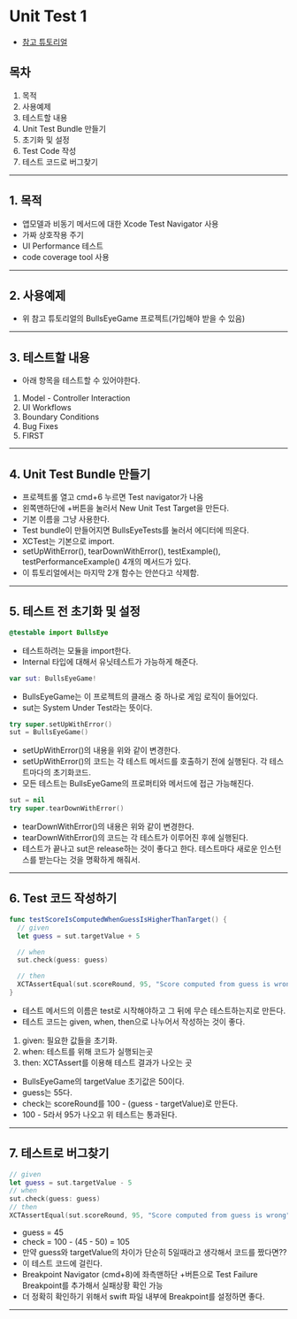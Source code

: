 # Unit Test 1
- [참고 튜토리얼](https://www.raywenderlich.com/21020457-ios-unit-testing-and-ui-testing-tutorial)

## 목차
1. 목적
2. 사용예제
3. 테스트할 내용
4. Unit Test Bundle 만들기
5. 초기화 및 설정
6. Test Code 작성
7. 테스트 코드로 버그찾기

---

## 1. 목적
- 앱모델과 비동기 메서드에 대한 Xcode Test Navigator 사용
- 가짜 상호작용 주기
- UI Performance 테스트
- code coverage tool 사용

---

## 2. 사용예제
- 위 참고 튜토리얼의 BullsEyeGame 프로젝트(가입해야 받을 수 있음)

---

## 3. 테스트할 내용
- 아래 항목을 테스트할 수 있어야한다.
1. Model - Controller Interaction
2. UI Workflows
3. Boundary Conditions
4. Bug Fixes
5. FIRST

---

## 4. Unit Test Bundle 만들기
- 프로젝트롤 열고 cmd+6 누르면 Test navigator가 나옴
- 왼쪽맨하단에 +버튼을 눌러서 New Unit Test Target을 만든다.
- 기본 이름을 그냥 사용한다.
- Test bundle이 만들어지면 BullsEyeTests를 눌러서 에디터에 띄운다.
- XCTest는 기본으로 import.
- setUpWithError(), tearDownWithError(), testExample(), testPerformanceExample() 4개의 메서드가 있다.
- 이 튜토리얼에서는 마지막 2개 함수는 안쓴다고 삭제함.
---

## 5. 테스트 전 초기화 및 설정

```swift
@testable import BullsEye
``` 
- 테스트하려는 모듈을 import한다.
- Internal 타입에 대해서 유닛테스트가 가능하게 해준다.

```swift
var sut: BullsEyeGame!
```
- BullsEyeGame는 이 프로젝트의 클래스 중 하나로 게임 로직이 들어있다.
- sut는 System Under Test라는 뜻이다.

```swift
try super.setUpWithError()
sut = BullsEyeGame()
```
- setUpWithError()의 내용을 위와 같이 변경한다.
- setUpWithError()의 코드는 각 테스트 메서드를 호출하기 전에 실행된다. 각 테스트마다의 초기화코드.
- 모든 테스트는 BullsEyeGame의 프로퍼티와 메서드에 접근 가능해진다.

```swift
sut = nil
try super.tearDownWithError()
```
- tearDownWithError()의 내용은 위와 같이 변경한다.
- tearDownWithError()의 코드는 각 테스트가 이루어진 후에 실행된다.
- 테스트가 끝나고 sut은 release하는 것이 좋다고 한다. 테스트마다 새로운 인스턴스를 받는다는 것을 명확하게 해줘서.

---

## 6. Test 코드 작성하기
```swift
func testScoreIsComputedWhenGuessIsHigherThanTarget() {
  // given
  let guess = sut.targetValue + 5

  // when
  sut.check(guess: guess)

  // then
  XCTAssertEqual(sut.scoreRound, 95, "Score computed from guess is wrong")
}
```

- 테스트 메서드의 이름은 test로 시작해야하고 그 뒤에 무슨 테스트하는지로 만든다.
- 테스트 코드는 given, when, then으로 나누어서 작성하는 것이 좋다.
1. given: 필요한 값들을 초기화.
2. when: 테스트를 위해 코드가 실행되는곳
3. then: XCTAssert를 이용해 테스트 결과가 나오는 곳

- BullsEyeGame의 targetValue 초기값은 50이다.
- guess는 55다.
- check는 scoreRound를 100 - (guess - targetValue)로 만든다.
- 100 - 5라서 95가 나오고 위 테스트는 통과된다.

---

## 7. 테스트로 버그찾기
```swift
// given
let guess = sut.targetValue - 5
// when
sut.check(guess: guess)
// then
XCTAssertEqual(sut.scoreRound, 95, "Score computed from guess is wrong")
```

- guess = 45
- check = 100 - (45 - 50) = 105
- 만약 guess와 targetValue의 차이가 단순히 5일때라고 생각해서 코드를 짰다면??
- 이 테스트 코드에 걸린다.
- Breakpoint Navigator (cmd+8)에 좌측맨하단 +버튼으로 Test Failure Breakpoint를 추가해서 실패상황 확인 가능
- 더 정확히 확인하기 위해서 swift 파일 내부에 Breakpoint를 설정하면 좋다.

---